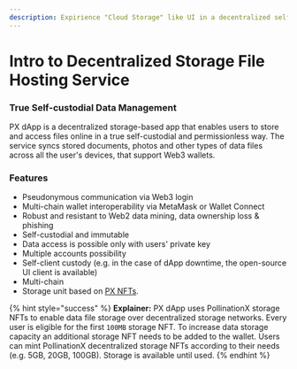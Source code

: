 ```yaml
---
description: Expirience "Cloud Storage" like UI in a decentralized self-custodial manner. .
---
```


# Intro to Decentralized Storage File Hosting Service

### True Self-custodial Data Management

PX dApp is a decentralized storage-based app that enables users to store and access files online in a true self-custodial and permissionless way. The service syncs stored documents, photos and other types of data files across all the user's devices, that support Web3 wallets.

### **Features**

* Pseudonymous communication via Web3 login
* Multi-chain wallet interoperability via MetaMask or Wallet Connect
* Robust and resistant to Web2 data mining, data ownership loss & phishing
* Self-custodial and immutable
* Data access is possible only with users' private key
* Multiple accounts possibility
* Self-client custody (e.g. in the case of dApp downtime, the open-source UI client is available)
* Multi-chain
* Storage unit based on [PX NFTs](https://wiki.pollinationx.io/overview/px-storage-nft).

{% hint style="success" %}
**Explainer:** PX dApp uses PollinationX storage NFTs to enable data file storage over decentralized storage networks. Every user is eligible for the first `100MB` storage NFT. To increase data storage capacity an additional storage NFT needs to be added to the wallet. Users can mint PollinationX decentralized storage NFTs according to their needs (e.g. 5GB, 20GB, 100GB). Storage is available until used.
{% endhint %}
